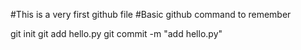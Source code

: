 #This is a very first github file
#Basic github command to remember

git init
git add hello.py
git commit -m "add hello.py"